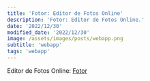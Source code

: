 ```yaml
---
title: 'Fotor: Editor de Fotos Online'
description: 'Fotor: Editor de Fotos Online.'
date: '2022/12/30'
modified_date: '2022/12/30'
image: /assets/images/posts/webapp.png
subtitle: 'webapp'
tags: 'webapp'
---
```


Editor de Fotos Online: [Fotor](https://www.fotor.com/)
